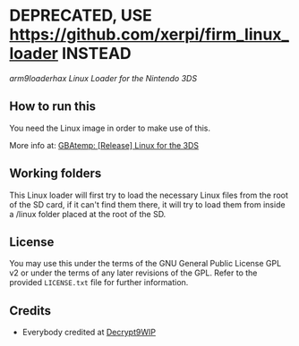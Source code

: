# DEPRECATED, USE https://github.com/xerpi/firm_linux_loader INSTEAD
_arm9loaderhax Linux Loader for the Nintendo 3DS_

## How to run this

You need the Linux image in order to make use of this.

More info at: [GBAtemp: [Release] Linux for the 3DS](https://gbatemp.net/threads/release-linux-for-the-3ds.407187/)

## Working folders

This Linux loader will first try to load the necessary Linux files from the root of the SD card, if it can't find them there, it will try to load them from inside a /linux folder placed at the root of the SD.

## License
You may use this under the terms of the GNU General Public License GPL v2 or under the terms of any later revisions of the GPL. Refer to the provided `LICENSE.txt` file for further information.

## Credits
* Everybody credited at [Decrypt9WIP](https://github.com/d0k3/Decrypt9WIP)

